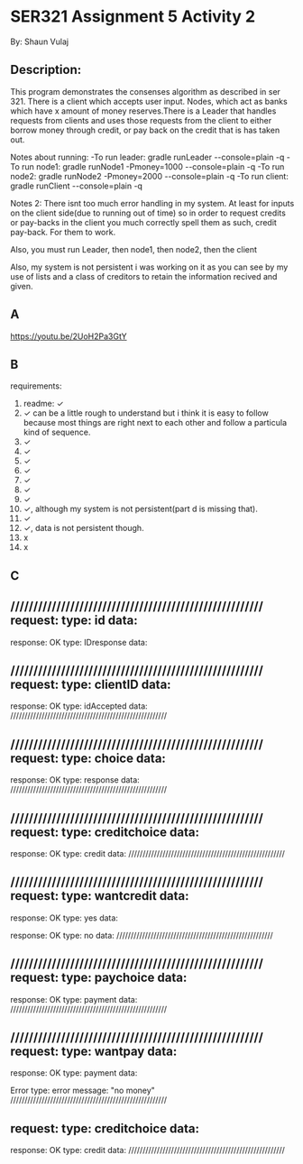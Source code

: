 # SER321 Assignment 5 Activity 2
By: Shaun Vulaj

## Description:
This program demonstrates the consenses algorithm as described in ser 321. There is a client which accepts user input. Nodes, which act as banks which have x amount of money reserves.There is a Leader that handles requests from clients and uses those requests from the client to either borrow money through credit, or pay back on the credit that is has taken out.

Notes about running:
-To run leader: gradle runLeader --console=plain -q
-To run node1: gradle runNode1 -Pmoney=1000 --console=plain -q
-To run node2: gradle runNode2 -Pmoney=2000 --console=plain -q
-To run client: gradle runClient --console=plain -q

Notes 2:
There isnt too much error handling in my system. At least for inputs on the client side(due to running out of time) so in order to request credits or pay-backs in the client you much correctly spell them as such,      credit     pay-back.
For them to work.

Also, you must run Leader, then node1, then node2, then the client

Also, my system is not persistent i was working on it as you can see by my use of lists and a class of creditors to retain the information recived and given.

## A

https://youtu.be/2UoH2Pa3GtY 

## B
requirements:
1) readme: ✓
2) ✓ can be a little rough to understand but i think it is easy to follow because most things are right next to each other and follow a particula kind of sequence.
3) ✓
4) ✓
5) ✓
6) ✓
7) ✓
8) ✓
9) ✓
10) ✓, although my system is not persistent(part d is missing that).
11) ✓
12) ✓, data is not persistent though.
13) x
14) x


## C


///////////////////////////////////////////////////////
request:
type: id
data: <String>
-------------------------------------------
response:
OK
type: IDresponse
data: <String>



///////////////////////////////////////////////////////
request:
type: clientID
data: <String>
-------------------------------------------
response:
OK
type: idAccepted
data: <String>
///////////////////////////////////////////////////////


///////////////////////////////////////////////////////
request:
type: choice
data: <String>
-------------------------------------------
response:
OK
type: response
data: <String>
///////////////////////////////////////////////////////


///////////////////////////////////////////////////////
request:
type: creditchoice
data: <String>
-------------------------------------------
response:
OK
type: credit
data: <String>
///////////////////////////////////////////////////////



///////////////////////////////////////////////////////
request:
type: wantcredit
data: <String>
-------------------------------------------
response:
OK
type: yes
data: <String>

response:
OK
type: no
data: <String>
///////////////////////////////////////////////////////

///////////////////////////////////////////////////////
request:
type: paychoice
data: <String>
-------------------------------------------
response:
OK
type: payment
data: <String>
///////////////////////////////////////////////////////


///////////////////////////////////////////////////////
request:
type: wantpay
data: <String>
-------------------------------------------
response:
OK
type: payment
data: <String>

Error
type: error
message: <String> "no money"
///////////////////////////////////////////////////////

request:
type: creditchoice
data: <String>
-------------------------------------------
response:
OK
type: credit
data: <String>
///////////////////////////////////////////////////////











